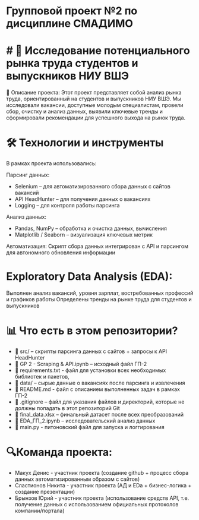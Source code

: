 # Групповой проект №2 по дисциплине СМАДИМО

# # 📌 Исследование потенциального рынка труда студентов и выпускников НИУ ВШЭ

📑 Описание проекта:
Этот проект представляет собой анализ рынка труда, ориентированный на студентов и выпускников НИУ ВШЭ. Мы исследовали вакансии, доступные молодым специалистам, провели сбор, очистку и анализ данных, выявили ключевые тренды и сформировали рекомендации для успешного выхода на рынок труда.

#  🛠 Технологии и инструменты
В рамках проекта использовались:

Парсинг данных:
- Selenium – для автоматизированного сбора данных с сайтов вакансий
- API HeadHunter – для получения данных о вакансиях
- Logging – для контроля работы парсинга

Анализ данных:
- Pandas, NumPy – обработка и очистка данных, вычисления
- Matplotlib / Seaborn – визуализация ключевых метрик

Автоматизация:
Скрипт сбора данных интегрирован с API и парсингом для автономного обновления информации


# Exploratory Data Analysis (EDA):
Выполнен анализ вакансий, уровня зарплат, востребованных профессий и графиков работы
Определены тренды на рынке труда для студентов и выпускников

# 📊 Что есть в этом репозитории?

- 📂 src/ – скрипты парсинга данных с сайтов +  запросы к API HeadHunter
- 📄 GP 2 - Scraping & API.ipynb – исходный файл ГП-2
- 📄 requirements.txt - файл для установки всех необходимых библиотек и пакетов,
- 📂 data/ –  сырые данные о вакансиях после парсинга и извлечения
- 📄 README.md - файл с описанием выполненных задач в рамках ГП-2
- 📄 .gitignore – файл для указания файлов и директорий, которые не должны попадать в этот репозиторий Git
- 📄 final_data.xlsx – финальный датасет после всех преобразований
- 📄 EDA_ГП_2.ipynb – исследовательский анализ данных
- 📄 main.py - питоновский файл для запуска и логгирования
# 🔍Команда проекта:

- Макух Денис  - участник проекта (создание github + процесс сбора данных автоматизированным образом с сайтов)
- Сластионов Никита  - участник проекта (АД и EDa + бизнес-логика + создание презентации)
- Брынзов Юрий - участник проекта (использование средств API, т.е. получение данных с использованием официальных протоколов компании/портала)
